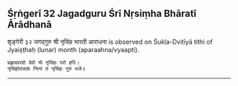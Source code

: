 ## Śṛṅgerī 32 Jagadguru Śrī Nṛsiṃha Bhāratī Ārādhanā
शृङ्गेरी ३२ जगद्गुरु श्री नृसिंह भारती आराधना is observed on Śukla-Dvitīyā tithi of Jyaiṣṭhaḥ (lunar) month (aparaahna/vyaapti).



```
प्रह्लादवरदो देवो यो नृसिंहः परो हरिः।
नृसिंहोपासकं नित्यं तं नृसिंहः गुरुं भजे॥
```

---
